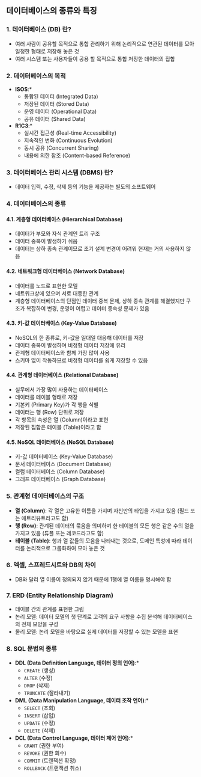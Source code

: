 ## 데이터베이스의 종류와 특징

### 1. 데이터베이스 (DB) 란?

* 여러 사람이 공유할 목적으로 통합 관리하기 위해 논리적으로 연관된 데이터를 모아 일정한 형태로 저장해 놓은 것
* 여러 시스템 또는 사용자들이 공용 할 목적으로 통합 저장한 데이터의 집합

### 2. 데이터베이스의 목적

* **ISOS**:*
    * 통합된 데이터 (Integrated Data)
    * 저장된 데이터 (Stored Data)
    * 운영 데이터 (Operational Data)
    * 공유 데이터 (Shared Data)
* **R1C3**:*
    * 실시간 접근성 (Real-time Accessibility)
    * 지속적인 변화 (Continuous Evolution)
    * 동시 공유 (Concurrent Sharing)
    * 내용에 의한 참조 (Content-based Reference)

### 3. 데이터베이스 관리 시스템 (DBMS) 란?

* 데이터 입력, 수정, 삭제 등의 기능을 제공하는 별도의 소프트웨어

### 4. 데이터베이스의 종류

#### 4.1. 계층형 데이터베이스 (Hierarchical Database)

* 데이터가 부모와 자식 관계인 트리 구조
* 데이터 중복이 발생하기 쉬움
* 데이터는 상하 종속 관계이므로 초기 설계 변경이 어려워 현재는 거의 사용하지 않음

#### 4.2. 네트워크형 데이터베이스 (Network Database)

* 데이터를 노드로 표현한 모델
* 네트워크상에 있으며 서로 대등한 관계
* 계층형 데이터베이스의 단점인 데이터 중복 문제, 상하 종속 관계를 해결했지만 구조가 복잡하여 변경, 운영이 어렵고 데이터 종속성 문제가 있음

#### 4.3. 키-값 데이터베이스 (Key-Value Database)

* NoSQL의 한 종류로, 키-값을 일대일 대응해 데이터를 저장
* 데이터 중복이 발생하며 비정형 데이터 저장에 유리
* 관계형 데이터베이스와 함께 가장 많이 사용
* 스키마 없이 작동하므로 비정형 데이터를 쉽게 저장할 수 있음

#### 4.4. 관계형 데이터베이스 (Relational Database)

* 실무에서 가장 많이 사용하는 데이터베이스
* 데이터를 테이블 형태로 저장
* 기본키 (Primary Key)가 각 행을 식별
* 데이터는 행 (Row) 단위로 저장
* 각 항목의 속성은 열 (Column)이라고 표현
* 저장된 집합은 테이블 (Table)이라고 함

#### 4.5. NoSQL 데이터베이스 (NoSQL Database)

* 키-값 데이터베이스 (Key-Value Database)
* 문서 데이터베이스 (Document Database)
* 컬럼 데이터베이스 (Column Database)
* 그래프 데이터베이스 (Graph Database)

### 5. 관계형 데이터베이스의 구조

* **열 (Column)**: 각 열은 고유한 이름을 가지며 자신만의 타입을 가지고 있음 (필드 또는 애트리뷰트라고도 함)
* **행 (Row)**: 관계된 데이터의 묶음을 의미하며 한 테이블의 모든 행은 같은 수의 열을 가지고 있음 (튜플 또는 레코드라고도 함)
* **테이블 (Table)**: 행과 열 값들의 모음을 나타내는 것으로, 도메인 특성에 따라 데이터를 논리적으로 그룹화하여 모아 놓은 것

### 6. 엑셀, 스프레드시트와 DB의 차이

* DB와 달리 열 이름이 정의되지 않기 때문에 1행에 열 이름을 명시해야 함

### 7. ERD (Entity Relationship Diagram)

* 테이블 간의 관계를 표현한 그림
* 논리 모델: 데이터 모델의 첫 단계로 고객의 요구 사항을 수집 분석해 데이터베이스의 전체 모양을 구성
* 물리 모델: 논리 모델을 바탕으로 실제 데이터를 저장할 수 있는 모델을 표현

### 8. SQL 문법의 종류

* **DDL (Data Definition Language, 데이터 정의 언어)**:*
    * `CREATE` (생성)
    * `ALTER` (수정)
    * `DROP` (삭제)
    * `TRUNCATE` (잘라내기)
* **DML (Data Manipulation Language, 데이터 조작 언어)**:*
    * `SELECT` (조회)
    * `INSERT` (삽입)
    * `UPDATE` (수정)
    * `DELETE` (삭제)
* **DCL (Data Control Language, 데이터 제어 언어)**:*
    * `GRANT` (권한 부여)
    * `REVOKE` (권한 회수)
    * `COMMIT` (트랜잭션 확정)
    * `ROLLBACK` (트랜잭션 취소)
